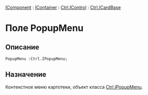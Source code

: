 ﻿---
Link: Com.Ctrl.ICardBase.@PopupMenu
---

[IComponent](topic:Com.Custom.ComClasses.IComponent.Default) :
[IContainer](topic:Com.Custom.ComClasses.IContainer.Default) :
[Ctrl.IControl](topic:Com.Custom.ComClasses.Ctrl.IControl.Default) :
[Ctrl.ICardBase](Default)

# Поле PopupMenu

## Описание

    PopupMenu :Ctrl.IPopupMenu;

## Назначение

Контекстное меню картотеки, объект класса [Ctrl.IPopupMenu](topic:Com.Custom.ComClasses.Ctrl.IPopupMenu.Default).



